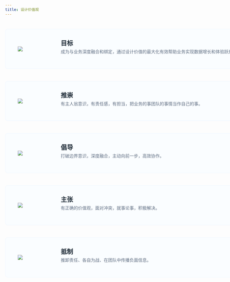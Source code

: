 ```yaml
---
title: 设计价值观
---
```


<style>
.viewpoint-container { margin-bottom: 60px; }
.viewpoint-item {width: 996px;height: 128px;border-radius: 8px;background-color: #FAFDFF;border: solid 1px #EDF6FF;margin-top: 40px;padding: 0 40px;display: flex;align-items: center;}
.viewpoint-item-icon {width: 80px;margin-right: 60px;}
.viewpoint-intro {display: flex;height: 55px;flex-direction: column;flex: 1;}
.viewpoint-intro-title {font-size: 20px;line-height:20px; margin-bottom: 10px;color: #1D2A36;font-weight: bold;}
.viewpoint-intro-text {font-size: 14px; line-height: 14px;color: #5E6D82;}

@media (max-width:750px) {
  .viewpoint-item {
    width: 80%;
    height: auto;
    padding: 20px 40px;
  }
  .viewpoint-intro {
    height: auto;
  }
}
</style>

<div class="viewpoint-container">
  <div class="viewpoint-item">
    <div class="viewpoint-item-icon">
      <img src="https://pt-starimg.didistatic.com/static/starimg/img/9DWaGIdBMX1643190639714.png" />
    </div>
    <div class="viewpoint-intro">
      <div class="viewpoint-intro-title">目标</div>
      <div class="viewpoint-intro-text">成为与业务深度融合和绑定，通过设计价值的最大化有效帮助业务实现数据增长和体验跃升的体验设计师。</div>
    </div>
  </div>
  <div class="viewpoint-item">
    <div class="viewpoint-item-icon">
      <img src="https://pt-starimg.didistatic.com/static/starimg/img/gmiERfISUE1643190639730.png" />
    </div>
    <div class="viewpoint-intro">
      <div class="viewpoint-intro-title">推崇</div>
      <div class="viewpoint-intro-text">有主人翁意识，有责任感，有担当，把业务的事团队的事情当作自己的事。</div>
    </div>
  </div>
  <div class="viewpoint-item">
    <div class="viewpoint-item-icon">
      <img src="https://pt-starimg.didistatic.com/static/starimg/img/dXT7QFSA3Q1643190639878.png" />
    </div>
    <div class="viewpoint-intro">
      <div class="viewpoint-intro-title">倡导</div>
      <div class="viewpoint-intro-text">打破边界意识，深度融合，主动向前一步，高效协作。</div>
    </div>
  </div>
  <div class="viewpoint-item">
    <div class="viewpoint-item-icon">
      <img src="https://pt-starimg.didistatic.com/static/starimg/img/Hf0EGJR9sc1643190639890.png" />
    </div>
    <div class="viewpoint-intro">
      <div class="viewpoint-intro-title">主张</div>
      <div class="viewpoint-intro-text">有正确的价值观，面对冲突，就事论事，积极解决。</div>
    </div>
  </div>
  <div class="viewpoint-item">
    <div class="viewpoint-item-icon">
      <img src="https://pt-starimg.didistatic.com/static/starimg/img/QUoX8r0bBp1643190640044.png" />
    </div>
    <div class="viewpoint-intro">
      <div class="viewpoint-intro-title">抵制</div>
      <div class="viewpoint-intro-text">推卸责任、各自为战、在团队中传播负面信息。</div>
    </div>
  </div>
</div>
